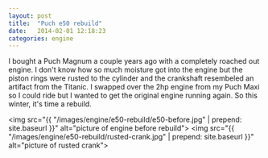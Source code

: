 ```yaml
---
layout: post
title:  "Puch e50 rebuild"
date:   2014-02-01 12:18:23
categories: engine
---
```


I bought a Puch Magnum a couple years ago with a completely roached out engine. I don't know how so much moisture got into the engine but the piston rings were rusted to the cylinder and the crankshaft resembeled an artifact from the Titanic. I swapped over the 2hp engine from my Puch Maxi so I could ride but I wanted to get the original engine running again. So this winter, it's time a rebuild.

<img src="{{ "/images/engine/e50-rebuild/e50-before.jpg" | prepend: site.baseurl }}" alt="picture of engine before rebuild">
<img src="{{ "/images/engine/e50-rebuild/rusted-crank.jpg" | prepend: site.baseurl }}" alt="picture of rusted crank">
